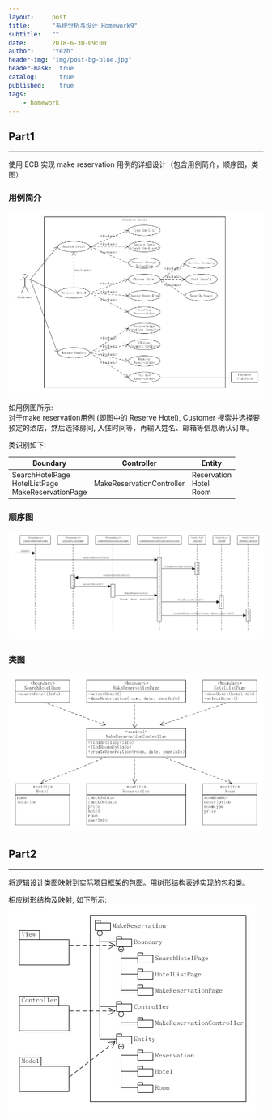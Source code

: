 ```yaml
---
layout:     post
title:      "系统分析与设计 Homework9"
subtitle:   ""
date:       2018-6-30-09:00
author:     "Yezh"
header-img: "img/post-bg-blue.jpg"
header-mask:  true
catalog:      true
published:    true
tags:
    - homework
---
```


## Part1
---

使用 ECB 实现 make reservation 用例的详细设计（包含用例简介，顺序图，类图）

### 用例简介
![Asg_RH_UML](/img/in-post/2018-6-30-SAD-HW9/Asg_RH_UML.png)

如用例图所示:   
对于make reservation用例 (即图中的 Reserve Hotel), Customer 搜索并选择要预定的酒店，然后选择房间, 入住时间等，再输入姓名、邮箱等信息确认订单。

类识别如下:  

| Boundary                                                         | Controller                | Entity                                   |
| ---------------------------------------------------------------- | ------------------------- | ---------------------------------------- |
| SearchHotelPage<br/> HotelListPage<br/> MakeReservationPage<br/> | MakeReservationController | Reservation <br/> Hotel <br/> Room <br/> |


### 顺序图

![Asg_RH_SSD](/img/in-post/2018-6-30-SAD-HW9/Asg_RH_SSD.png)

### 类图

![Asg_RH_class](/img/in-post/2018-6-30-SAD-HW9/Asg_RH_class.png)

## Part2
---
将逻辑设计类图映射到实际项目框架的包图。用树形结构表述实现的包和类。  

相应树形结构及映射, 如下所示:
![Asg_RH_tree](/img/in-post/2018-6-30-SAD-HW9/Asg_RH_tree.png)
